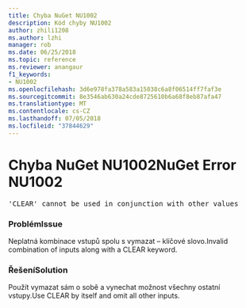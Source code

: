 ```yaml
---
title: Chyba NuGet NU1002
description: Kód chyby NU1002
author: zhili1208
ms.author: lzhi
manager: rob
ms.date: 06/25/2018
ms.topic: reference
ms.reviewer: anangaur
f1_keywords:
- NU1002
ms.openlocfilehash: 3d6e978fa378a583a15038c6a8f06514ff7faf3e
ms.sourcegitcommit: 8e3546ab630a24cde8725610b6a68f8eb87afa47
ms.translationtype: MT
ms.contentlocale: cs-CZ
ms.lasthandoff: 07/05/2018
ms.locfileid: "37844629"
---
```

# <a name="nuget-error-nu1002"></a><span data-ttu-id="c366c-103">Chyba NuGet NU1002</span><span class="sxs-lookup"><span data-stu-id="c366c-103">NuGet Error NU1002</span></span>

<pre>'CLEAR' cannot be used in conjunction with other values</pre>

### <a name="issue"></a><span data-ttu-id="c366c-104">Problém</span><span class="sxs-lookup"><span data-stu-id="c366c-104">Issue</span></span>
<span data-ttu-id="c366c-105">Neplatná kombinace vstupů spolu s vymazat – klíčové slovo.</span><span class="sxs-lookup"><span data-stu-id="c366c-105">Invalid combination of inputs along with a CLEAR keyword.</span></span>

### <a name="solution"></a><span data-ttu-id="c366c-106">Řešení</span><span class="sxs-lookup"><span data-stu-id="c366c-106">Solution</span></span>
<span data-ttu-id="c366c-107">Použít vymazat sám o sobě a vynechat možnost všechny ostatní vstupy.</span><span class="sxs-lookup"><span data-stu-id="c366c-107">Use CLEAR by itself and omit all other inputs.</span></span>